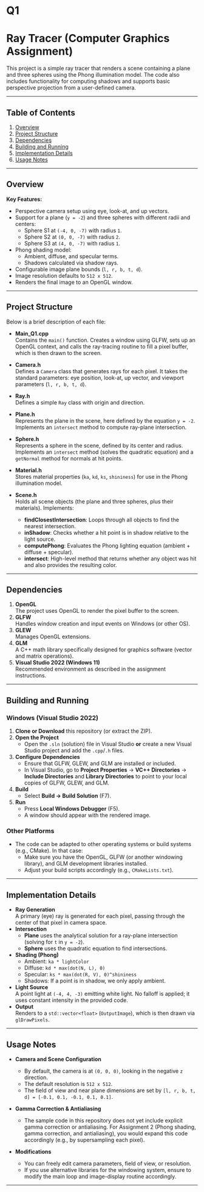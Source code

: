 # Q1

# Ray Tracer (Computer Graphics Assignment)

This project is a simple ray tracer that renders a scene containing a plane and three spheres using the Phong illumination model. The code also includes functionality for computing shadows and supports basic perspective projection from a user-defined camera.

---

## Table of Contents
1. [Overview](#overview)  
2. [Project Structure](#project-structure)  
3. [Dependencies](#dependencies)  
4. [Building and Running](#building-and-running)  
5. [Implementation Details](#implementation-details)  
6. [Usage Notes](#usage-notes) 

---

## Overview

**Key Features:**
- Perspective camera setup using eye, look-at, and up vectors.
- Support for a plane (`y = -2`) and three spheres with different radii and centers:
  - Sphere S1 at `(-4, 0, -7)` with radius `1`.
  - Sphere S2 at `(0, 0, -7)` with radius `2`.
  - Sphere S3 at `(4, 0, -7)` with radius `1`.
- Phong shading model:
  - Ambient, diffuse, and specular terms.
  - Shadows calculated via shadow rays.
- Configurable image plane bounds (`l, r, b, t, d`).
- Image resolution defaults to `512 x 512`.
- Renders the final image to an OpenGL window.

---

## Project Structure

Below is a brief description of each file:

- **Main_Q1.cpp**  
  Contains the `main()` function. Creates a window using GLFW, sets up an OpenGL context, and calls the ray-tracing routine to fill a pixel buffer, which is then drawn to the screen.

- **Camera.h**  
  Defines a `Camera` class that generates rays for each pixel. It takes the standard parameters: eye position, look-at, up vector, and viewport parameters (`l, r, b, t, d`).

- **Ray.h**  
  Defines a simple `Ray` class with origin and direction.

- **Plane.h**  
  Represents the plane in the scene, here defined by the equation `y = -2`. Implements an `intersect` method to compute ray-plane intersection.

- **Sphere.h**  
  Represents a sphere in the scene, defined by its center and radius. Implements an `intersect` method (solves the quadratic equation) and a `getNormal` method for normals at hit points.

- **Material.h**  
  Stores material properties (`ka`, `kd`, `ks`, `shininess`) for use in the Phong illumination model.

- **Scene.h**  
  Holds all scene objects (the plane and three spheres, plus their materials). Implements:
  - **findClosestIntersection**: Loops through all objects to find the nearest intersection.
  - **inShadow**: Checks whether a hit point is in shadow relative to the light source.
  - **computePhong**: Evaluates the Phong lighting equation (ambient + diffuse + specular).
  - **intersect**: High-level method that returns whether any object was hit and also provides the resulting color.

---

## Dependencies

1. **OpenGL**  
   The project uses OpenGL to render the pixel buffer to the screen.  
2. **GLFW**  
   Handles window creation and input events on Windows (or other OS).  
3. **GLEW**  
   Manages OpenGL extensions.  
4. **GLM**  
   A C++ math library specifically designed for graphics software (vector and matrix operations).  
5. **Visual Studio 2022 (Windows 11)**  
   Recommended environment as described in the assignment instructions.  

---

## Building and Running

### Windows (Visual Studio 2022)

1. **Clone or Download** this repository (or extract the ZIP).
2. **Open the Project**  
   - Open the `.sln` (solution) file in Visual Studio **or** create a new Visual Studio project and add the `.cpp`/`.h` files.
3. **Configure Dependencies**  
   - Ensure that GLFW, GLEW, and GLM are installed or included.  
   - In Visual Studio, go to **Project Properties** → **VC++ Directories** → **Include Directories** and **Library Directories** to point to your local copies of GLFW, GLEW, and GLM.
4. **Build**  
   - Select **Build → Build Solution** (F7).
5. **Run**  
   - Press **Local Windows Debugger** (F5).  
   - A window should appear with the rendered image.

### Other Platforms

- The code can be adapted to other operating systems or build systems (e.g., CMake). In that case:
  - Make sure you have the OpenGL, GLFW (or another windowing library), and GLM development libraries installed.
  - Adjust your build scripts accordingly (e.g., `CMakeLists.txt`).

---

## Implementation Details

- **Ray Generation**  
  A primary (eye) ray is generated for each pixel, passing through the center of that pixel in camera space.
- **Intersection**  
  - **Plane** uses the analytical solution for a ray-plane intersection (solving for `t` in `y = -2`).  
  - **Sphere** uses the quadratic equation to find intersections.
- **Shading (Phong)**  
  - Ambient: `ka * lightColor`  
  - Diffuse: `kd * max(dot(N, L), 0)`  
  - Specular: `ks * max(dot(R, V), 0)^shininess`  
  - Shadows: If a point is in shadow, we only apply ambient.
- **Light Source**  
  A point light at `(-4, 4, -3)` emitting white light. No falloff is applied; it uses constant intensity in the provided code.
- **Output**  
  Renders to a `std::vector<float>` (`OutputImage`), which is then drawn via `glDrawPixels`.

---

## Usage Notes

- **Camera and Scene Configuration**  
  - By default, the camera is at `(0, 0, 0)`, looking in the negative `z` direction.  
  - The default resolution is `512 x 512`.  
  - The field of view and near plane dimensions are set by `[l, r, b, t, d] = [-0.1, 0.1, -0.1, 0.1, 0.1]`.

- **Gamma Correction & Antialiasing**  
  - The sample code in this repository does not yet include explicit gamma correction or antialiasing. For Assignment 2 (Phong shading, gamma correction, and antialiasing), you would expand this code accordingly (e.g., by supersampling each pixel).

- **Modifications**  
  - You can freely edit camera parameters, field of view, or resolution.  
  - If you use alternative libraries for the windowing system, ensure to modify the main loop and image-display routine accordingly.

---

